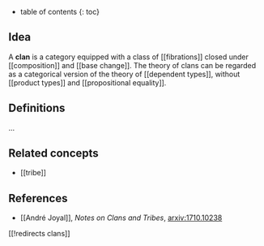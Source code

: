 
* table of contents
{: toc}

## Idea

A **clan** is a category equipped with a class of [[fibrations]] closed under [[composition]] and [[base change]]. The theory of clans can be regarded as a categorical version of the theory of [[dependent types]], without [[product types]] and [[propositional equality]].

## Definitions

...

## Related concepts

* [[tribe]]

## References

* [[André Joyal]], _Notes on Clans and Tribes_, [arxiv:1710.10238](https://arxiv.org/abs/1710.10238)



[[!redirects clans]]

